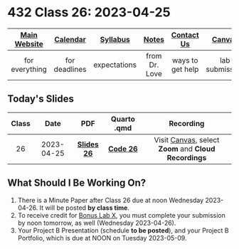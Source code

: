# 432 Class 26: 2023-04-25

[Main Website](https://thomaselove.github.io/432-2023/) | [Calendar](https://thomaselove.github.io/432-2023/calendar.html) | [Syllabus](https://thomaselove.github.io/432-syllabus-2023/) | [Notes](https://thomaselove.github.io/432-notes/) | [Contact Us](https://thomaselove.github.io/432-2023/contact.html) | [Canvas](https://canvas.case.edu) | [Data and Code](https://github.com/THOMASELOVE/432-data) | [Sources](https://github.com/THOMASELOVE/432-classes-2023/tree/main/sources)
:-----------: | :--------------: | :----------: | :---------: | :-------------: | :-----------: | :------------: |:------:
for everything | for deadlines | expectations | from Dr. Love | ways to get help | lab submission | for downloads | to read

## Today's Slides

Class | Date | PDF | Quarto .qmd | Recording
:---: | :--------: | :------: | :------: | :-------------:
26 | 2023-04-25 | **[Slides 26](https://github.com/THOMASELOVE/432-slides-2023/blob/main/slides26.pdf)** | **[Code 26](https://github.com/THOMASELOVE/432-slides-2023/blob/main/slides26.qmd)** | Visit [Canvas](https://canvas.case.edu/), select **Zoom** and **Cloud Recordings**

## What Should I Be Working On?

1. There is a Minute Paper after Class 26 due at noon Wednesday 2023-04-26. It will be posted **by class time**.
2. To receive credit for [Bonus Lab X](https://thomaselove.github.io/432-2023/labX.html), you must complete your submission by noon tomorrow, as well (Wednesday 2023-04-26).
3. Your Project B Presentation (schedule **to be posted**), and your Project B Portfolio, which is due at NOON on Tuesday 2023-05-09.
